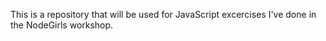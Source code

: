 This is a repository that will be used for JavaScript excercises I've done in the NodeGirls workshop. 